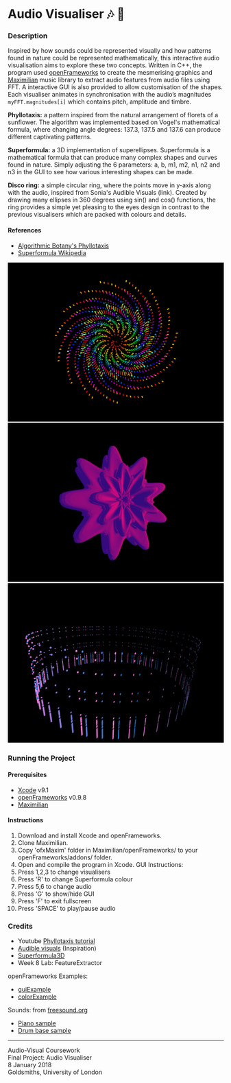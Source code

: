 # Audio Visualiser 🎶 🌈

### Description
Inspired by how sounds could be represented visually and how patterns found in nature could be represented mathematically, this interactive audio visualisation aims to explore these two concepts. Written in C++, the program used [openFrameworks](http://openframeworks.cc/download/) to create the mesmerising graphics and [Maximilian](https://github.com/micknoise/Maximilian) music library to extract audio features from audio files using FFT. A interactive GUI is also provided to allow customisation of the shapes. Each visualiser animates in synchronisation with the audio’s magnitudes `myFFT.magnitudes[i]` which contains pitch, amplitude and timbre.

**Phyllotaxis:** a pattern inspired from the natural arrangement of florets of a sunflower. The algorithm was implemented based on Vogel's mathematical formula, where changing angle degrees: 137.3, 137.5 and 137.6 can produce different captivating patterns.
	
**Superformula:** a 3D implementation of superellipses. Superformula is a mathematical formula that can produce many complex shapes and curves found in nature. Simply adjusting the 6 parameters: a, b, m1, m2, n1, n2 and n3 in the GUI to see how various interesting shapes can be made.

**Disco ring:** a simple circular ring, where the points move in y-axis along with the audio, inspired from Sonia's Audible Visuals (link). Created by drawing many ellipses in 360 degrees using sin() and cos() functions, the ring provides a simple yet pleasing to the eyes design in contrast to the previous visualisers which are packed with colours and details.

#### References
- [Algorithmic Botany's Phyllotaxis](http://algorithmicbotany.org/papers/abop/abop-ch4.pdf)
- [Superformula Wikipedia](https://en.wikipedia.org/wiki/Superformula)

![screenshot](bin/data/screenshots/phyllotaxis.png)
![screenshot](bin/data/screenshots/superformula.png)
![screenshot](bin/data/screenshots/ring.png)

### Running the Project
#### Prerequisites
- [Xcode](https://itunes.apple.com/us/app/xcode/id497799835?mt=12) v9.1 
- [openFrameworks](http://openframeworks.cc/download/) v0.9.8
- [Maximilian](https://github.com/micknoise/Maximilian)

#### Instructions
1. Download and install Xcode and openFrameworks.
2. Clone Maximilian.
3. Copy 'ofxMaxim' folder in Maximilian/openFrameworks/ to your openFrameworks/addons/ folder.
4. Open and compile the program in Xcode.
GUI Instructions:
5. Press 1,2,3 to change visualisers
6. Press 'R' to change Superformula colour
7. Press 5,6 to change audio
8. Press 'G' to show/hide GUI
9. Press 'F' to exit fullscreen
10. Press 'SPACE' to play/pause audio

### Credits
- Youtube [Phyllotaxis tutorial](https://www.youtube.com/watch?v=KWoJgHFYWxY)
- [Audible visuals](https://soniaboller.github.io/audible-visuals/) (Inspiration)
- [Superformula3D](https://github.com/kamend/Superformula3d)
- Week 8 Lab: FeatureExtractor

openFrameworks Examples:
- [guiExample](https://github.com/openframeworks/openFrameworks/tree/master/examples/gui/guiExample)
- [colorExample](https://github.com/openframeworks/openFrameworks/tree/master/examples/graphics/colorExample)

Sounds:
from [freesound.org](https://freesound.org)
- [Piano sample](https://freesound.org/people/Lemoncreme/sounds/186942/)
- [Drum base sample](https://freesound.org/people/Snapper4298/sounds/156680/)

---
Audio-Visual Coursework  
Final Project: Audio Visualiser  
8 January 2018  
Goldsmiths, University of London
